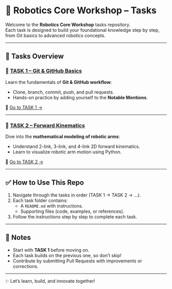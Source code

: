 # 🚀 Robotics Core Workshop – Tasks

Welcome to the **Robotics Core Workshop** tasks repository.  
Each task is designed to build your foundational knowledge step by step, from Git basics to advanced robotics concepts.

---

## 📂 Tasks Overview  

### 🔹 [TASK 1 – Git & GitHub Basics](./Task-1/README.md)  
Learn the fundamentals of **Git & GitHub workflow**:  
- Clone, branch, commit, push, and pull requests.  
- Hands-on practice by adding yourself to the **Notable Mentions**.  

📌 [Go to TASK 1 →](./Task-1/README.md)  

---

### 🔹 [TASK 2 – Forward Kinematics](./Task-2/README.md)  
Dive into the **mathematical modeling of robotic arms**:  
- Understand 2-link, 3-link, and 4-link 2D forward kinematics.  
- Learn to visualize robotic arm motion using Python.  

📌 [Go to TASK 2 →](./Task-2/README.md)  

---

## ✅ How to Use This Repo  

1. Navigate through the tasks in order (TASK 1 → TASK 2 → ...).  
2. Each task folder contains:  
   - A `README.md` with instructions.  
   - Supporting files (code, examples, or references).  
3. Follow the instructions step by step to complete each task.  

---

## 📖 Notes  
- Start with **TASK 1** before moving on.  
- Each task builds on the previous one, so don’t skip!  
- Contribute by submitting Pull Requests with improvements or corrections.  

---

✨ Let’s learn, build, and innovate together!





